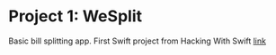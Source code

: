 # Project 1: WeSplit
Basic bill splitting app. First Swift project from Hacking With Swift [link](https://www.hackingwithswift.com/books/ios-swiftui/wesplit-introduction "WeSplit")
